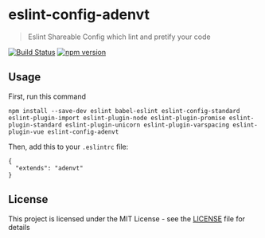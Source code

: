 # eslint-config-adenvt
> Eslint Shareable Config which lint and pretify your code

[![Build Status](https://travis-ci.com/adenvt/eslint-config-adenvt.svg?branch=master)](https://travis-ci.com/adenvt/eslint-config-adenvt)
[![npm version](https://badge.fury.io/js/eslint-config-adenvt.svg)](https://badge.fury.io/js/eslint-config-adenvt)

## Usage

First, run this command

```
npm install --save-dev eslint babel-eslint eslint-config-standard eslint-plugin-import eslint-plugin-node eslint-plugin-promise eslint-plugin-standard eslint-plugin-unicorn eslint-plugin-varspacing eslint-plugin-vue eslint-config-adenvt
```
Then, add this to your `.eslintrc` file:

```
{
  "extends": "adenvt"
}
```

## License
This project is licensed under the MIT License - see the [LICENSE](LICENSE) file for details
